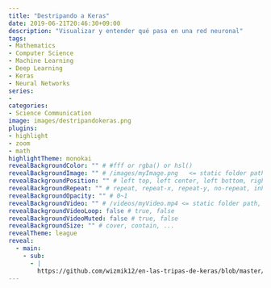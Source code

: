```yaml
---
title: "Destripando a Keras"
date: 2019-06-21T20:46:30+09:00
description: "Visualizar y entender qué pasa en una red neuronal"
tags:
- Mathematics
- Computer Science
- Machine Learning
- Deep Learning
- Keras
- Neural Networks
series:
- 
categories:
- Science Communication
image: images/destripandokeras.png
plugins:
- highlight
- zoom
- math
highlightTheme: monokai
revealBackgroundColor: "" # #fff or rgba() or hsl()
revealBackgroundImage: "" # /images/myImage.png   <= static folder path
revealBackgroundPosition: "" # left top, left center, left bottom, right top, right center ...
revealBackgroundRepeat: "" # repeat, repeat-x, repeat-y, no-repeat, inherit
revealBackgroundOpacity: "" # 0~1
revealBackgroundVideo: "" # /videos/myVideo.mp4 <= static folder path, A single video source, or a comma separated list of video sources.
revealBackgroundVideoLoop: false # true, false
revealBackgroundVideoMuted: false # true, false
revealBackgroundSize: "" # cover, contain, ...
revealTheme: league
reveal: 
  - main:
    - sub: 
      - | 
        https://github.com/wizmik12/en-las-tripas-de-keras/blob/master/Destripando%20Keras%20Eslibre.pdf
---
```

